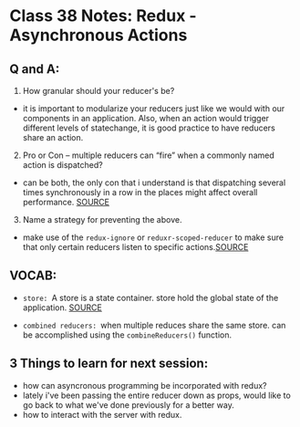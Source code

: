 # Class 38 Notes: Redux - Asynchronous Actions

## Q and A:

1. How granular should your reducer's be?

- it is important to modularize your reducers just like we would with our components in an application. Also, when an action would trigger different levels of statechange, it is good practice to have reducers share an action.

2. Pro or Con – multiple reducers can “fire” when a commonly named action is dispatched?

- can be both, the only con that i understand is that dispatching several times synchronously in a row in the places might affect overall performance. [SOURCE](https://redux.js.org/faq/actions#should-i-dispatch-multiple-actions-in-a-row-from-one-action-creator)

3. Name a strategy for preventing the above.

- make use of the `redux-ignore` or `reduxr-scoped-reducer` to make sure that only certain reducers listen to specific actions.[SOURCE](https://redux.js.org/faq/performance#wont-calling-all-my-reducers-for-each-action-be-slow)

## VOCAB:

- `store: `A store is a state container. store hold the global state of the application. [SOURCE](https://www.tutorialspoint.com/redux/redux_store.htm#:~:text=A%20store%20is%20an%20immutable,need%20to%20specify%20the%20reducer.)

- `combined reducers: `when multiple reduces share the same store. can be accomplished using the `combineReducers()` function.

## 3 Things to learn for next session:

- how can asyncronous programming be incorporated with redux?
- lately i've been passing the entire reducer down as props, would like to go back to what we've done previously for a better way.
- how to interact with the server with redux.
